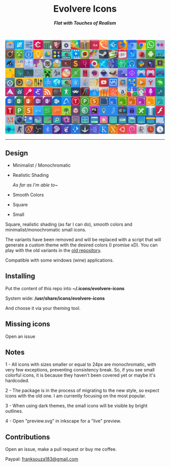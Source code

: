<div align = center>

# Evolvere Icons

***Flat with Touches of Realism***

<br>

![Preview]

</div>

---

## Design

- Minimalist / Monochromatic
- Realistic Shading

  *As far as I'm able to~*
  
- Smooth Colors
- Square
- Small

Square, realistic shading (as far I can do), smooth colors and minimalist/monochromatic small icons.

The variants have been removed and will be replaced with a script that will generate a custom theme with the desired colors (I promise xD). You can play with the old variants in the [old repository](https://github.com/franksouza183/EvolvereSuit).

Compatible with some windows (wine) applications.

## Installing

Put the content of this repo into **~/.icons/evolvere-icons**

System wide: **/usr/share/icons/evolvere-icons**

And choose it via your theming tool.

## Missing icons

Open an issue

## Notes

1 - All icons with sizes smaller or equal to 24px are monochromatic, with very few exceptions, preventing consistency break. So, if you see small colorful icons, it is because they haven't been covered yet or maybe it's hardcoded.

2 - The package is in the process of migrating to the new style, so expect icons with the old one. I am currently focusing on the most popular.

3 - When using dark themes, the small icons will be visible by bright outlines.

4 - Open "preview.svg" in inkscape for a "live" preview.

## Contributions

Open an issue, make a pull request or buy me coffee.

Paypal: franksouza183@gmail.com


<!----------------------------------------------------------------------------->

[Preview]: Resources/preview.png 'Preview of the Evolvere Icons set'
